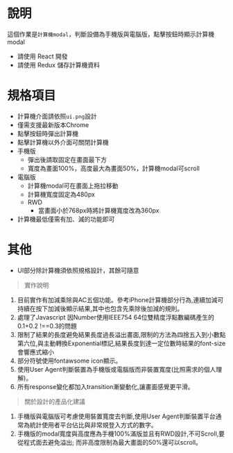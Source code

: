 # 說明
這個作業是`計算機modal`，判斷設備為手機版與電腦版，點擊按鈕時顯示計算機modal

- 請使用 React 開發
- 請使用 Redux 儲存計算機資料

# 規格項目
- 計算機介面請依照`ui.png`設計
- 僅需支援最新版本Chrome
- 點擊按鈕時彈出計算機
- 點擊計算機以外介面可關閉計算機
- 手機版
  - 彈出後請取固定在畫面最下方
  - 寬度為畫面100%，高度最大為畫面50%，計算機modal可scroll
- 電腦版
  - 計算機modal可在畫面上拖拉移動
  - 計算機寬度固定為480px
  - RWD
    - 當畫面小於768px時將計算機寬度改為360px
- 計算機最低僅需有加、減的功能即可

# 其他
- UI部分除計算機須依照規格設計，其餘可隨意

> 實作說明
1. 目前實作有加減乘除與AC五個功能。參考iPhone計算機部分行為,連續加減可持續在按下加減後顯示結果,其中也包含先乘除後加減的規則。
2. 處理了Javascript 因Number使用IEEE754 64位雙精度浮點數編碼產生的0.1+0.2 !==0.3的問題
3. 限制了結果的長度避免結果長度過長溢出畫面,限制的方法為四捨五入到小數點第六位,與主動轉換Exponential標記,結果長度到達一定位數時結果的font-size會響應式縮小
4. 部分符號使用fontawsome icon顯示。
5. 使用User Agent判斷裝置為手機版或電腦版而非裝置寬度(比照需求的個人理解)。
6. 所有response變化都加入transition漸變動化,讓畫面感覺更平滑。

> 關於設計的產品化建議
1. 手機版與電腦版可考慮使用裝置寬度去判斷,使用User Agent判斷裝置平台通常為統計使用者平台佔比與非常規登入方式的數字。
2. 手機版的modal寬度與高度應為手機100%滿版並且有RWD設計,不可Scroll,要從程式面去避免溢出; 而非高度限制為最大畫面的50%還可以scroll。

